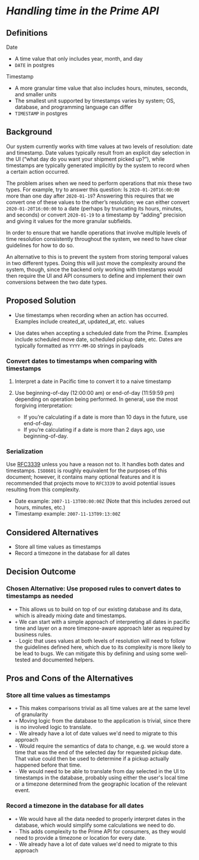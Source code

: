 # *Handling time in the Prime API*

## Definitions

Date

* A time value that only includes year, month, and day
* `DATE` in postgres

Timestamp

* A more granular time value that also includes hours, minutes, seconds, and smaller units
* The smallest unit supported by timestamps varies by system; OS, database, and programming language can differ
* `TIMESTAMP` in postgres

## Background

Our system currently works with time values at two levels of resolution: date and timestamp. Date values typically result from an explicit day selection in the UI (“what day do you want your shipment picked up?”), while timestamps are typically generated implicitly by the system to record when a certain action occurred.

The problem arises when we need to perform operations that mix these two types. For example, try to answer this question: Is `2020-01-20T16:00:00` more than one day after `2020-01-19`? Answering this requires that we convert one of these values to the other’s resolution; we can either convert `2020-01-20T16:00:00` to a date (perhaps by truncating its hours, minutes, and seconds) or convert `2020-01-19` to a timestamp by “adding” precision and giving it values for the more granular subfields.

In order to ensure that we handle operations that involve multiple levels of time resolution consistently throughout the system, we need to have clear guidelines for how to do so.

An alternative to this is to prevent the system from storing temporal values in two different types. Doing this will just move the complexity around the system, though, since the backend only working with timestamps would then require the UI and API consumers to define and
implement their own conversions between the two date types.

## Proposed Solution

* Use timestamps when recording when an action has occurred. Examples include created_at, updated_at, etc. values

* Use dates when accepting a scheduled date from the Prime. Examples include scheduled move date, scheduled pickup date, etc. Dates are typically formatted as `YYYY-MM-DD` strings in payloads

### Convert dates to timestamps when comparing with timestamps

1. Interpret a date in Pacific time to convert it to a naive timestamp

2. Use beginning-of-day (12:00:00 am) or end-of-day (11:59:59 pm) depending on operation being performed. In general, use the most forgiving interpretation:
    * If you’re calculating if a date is more than 10 days in the future, use end-of-day.
    * If you’re calculating if a date is more than 2 days ago, use beginning-of-day.

### Serialization

Use [RFC3339](https://tools.ietf.org/html/rfc3339) unless you have a reason not to. It handles both dates and timestamps. `ISO8601` is roughly equivalent for the purposes of this document; however, it contains many optional features and it is recommended that projects move to `RFC3339` to avoid potential issues resulting from this complexity.

* Date example: `2007-11-13T00:00:00Z` (Note that this includes zeroed out hours, minutes, etc.)
* Timestamp example: `2007-11-13T09:13:00Z`

## Considered Alternatives

* Store all time values as timestamps
* Record a timezone in the database for all dates

## Decision Outcome

### Chosen Alternative: Use proposed rules to convert dates to timestamps as needed

* `+` This allows us to build on top of our existing database and its data, which is already mixing date and timestamps.
* `+` We can start with a simple approach of interpreting all dates in pacific time and layer on a more timezone-aware approach later as required by business rules.
* `-` Logic that uses values at both levels of resolution will need to follow the guidelines defined here, which due to its complexity is more likely to be lead to bugs. We can mitigate this by defining and using some well-tested and documented helpers.

## Pros and Cons of the Alternatives <!-- optional -->

### Store all time values as timestamps

* `+` This makes comparisons trivial as all time values are at the same level of granularity
* `+` Moving logic from the database to the application is trivial, since there is no involved logic to translate.
* `-` We already have a lot of date values we'd need to migrate to this approach
* `-` Would require the semantics of data to change, e.g. we would store a time that was the end of the selected day for requested pickup date. That value could then be used to determine if a pickup actually happened before that time.
* `-` We would need to be able to translate from day selected in the UI to timestamps in the database, probably using either the user's local time or a timezone determined from the geographic location of the relevant event.

### Record a timezone in the database for all dates

* `+` We would have all the data needed to properly interpret dates in the database, which would simplify some calculations we need to do.
* `-` This adds complexity to the Prime API for consumers, as they would need to provide a timezone or location for every date.
* `-` We already have a lot of date values we'd need to migrate to this approach